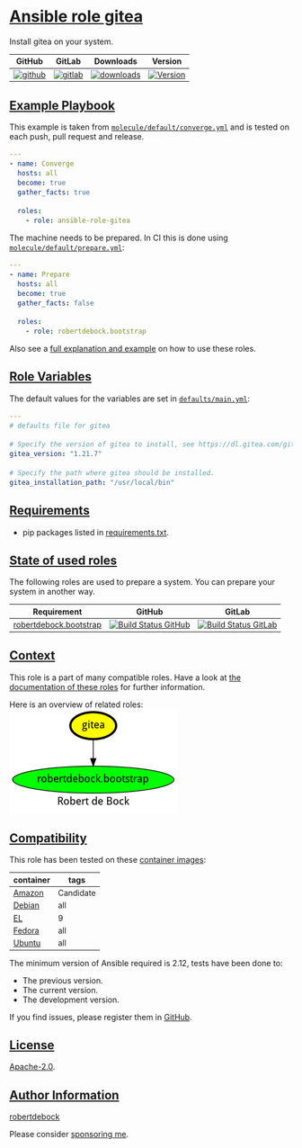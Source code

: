 # [Ansible role gitea](#gitea)

Install gitea on your system.

|GitHub|GitLab|Downloads|Version|
|------|------|---------|-------|
|[![github](https://github.com/robertdebock/ansible-role-gitea/workflows/Ansible%20Molecule/badge.svg)](https://github.com/robertdebock/ansible-role-gitea/actions)|[![gitlab](https://gitlab.com/robertdebock-iac/ansible-role-gitea/badges/master/pipeline.svg)](https://gitlab.com/robertdebock-iac/ansible-role-gitea)|[![downloads](https://img.shields.io/ansible/role/d/robertdebock/gitea)](https://galaxy.ansible.com/robertdebock/gitea)|[![Version](https://img.shields.io/github/release/robertdebock/ansible-role-gitea.svg)](https://github.com/robertdebock/ansible-role-gitea/releases/)|

## [Example Playbook](#example-playbook)

This example is taken from [`molecule/default/converge.yml`](https://github.com/robertdebock/ansible-role-gitea/blob/master/molecule/default/converge.yml) and is tested on each push, pull request and release.

```yaml
---
- name: Converge
  hosts: all
  become: true
  gather_facts: true

  roles:
    - role: ansible-role-gitea
```

The machine needs to be prepared. In CI this is done using [`molecule/default/prepare.yml`](https://github.com/robertdebock/ansible-role-gitea/blob/master/molecule/default/prepare.yml):

```yaml
---
- name: Prepare
  hosts: all
  become: true
  gather_facts: false

  roles:
    - role: robertdebock.bootstrap
```

Also see a [full explanation and example](https://robertdebock.nl/how-to-use-these-roles.html) on how to use these roles.

## [Role Variables](#role-variables)

The default values for the variables are set in [`defaults/main.yml`](https://github.com/robertdebock/ansible-role-gitea/blob/master/defaults/main.yml):

```yaml
---
# defaults file for gitea

# Specify the version of gitea to install, see https://dl.gitea.com/gitea/ for available versions.
gitea_version: "1.21.7"

# Specify the path where gitea should be installed.
gitea_installation_path: "/usr/local/bin"
```

## [Requirements](#requirements)

- pip packages listed in [requirements.txt](https://github.com/robertdebock/ansible-role-gitea/blob/master/requirements.txt).

## [State of used roles](#state-of-used-roles)

The following roles are used to prepare a system. You can prepare your system in another way.

| Requirement | GitHub | GitLab |
|-------------|--------|--------|
|[robertdebock.bootstrap](https://galaxy.ansible.com/robertdebock/bootstrap)|[![Build Status GitHub](https://github.com/robertdebock/ansible-role-bootstrap/workflows/Ansible%20Molecule/badge.svg)](https://github.com/robertdebock/ansible-role-bootstrap/actions)|[![Build Status GitLab](https://gitlab.com/robertdebock-iac/ansible-role-bootstrap/badges/master/pipeline.svg)](https://gitlab.com/robertdebock-iac/ansible-role-bootstrap)|

## [Context](#context)

This role is a part of many compatible roles. Have a look at [the documentation of these roles](https://robertdebock.nl/) for further information.

Here is an overview of related roles:
![dependencies](https://raw.githubusercontent.com/robertdebock/ansible-role-gitea/png/requirements.png "Dependencies")

## [Compatibility](#compatibility)

This role has been tested on these [container images](https://hub.docker.com/u/robertdebock):

|container|tags|
|---------|----|
|[Amazon](https://hub.docker.com/r/robertdebock/amazonlinux)|Candidate|
|[Debian](https://hub.docker.com/r/robertdebock/debian)|all|
|[EL](https://hub.docker.com/r/robertdebock/enterpriselinux)|9|
|[Fedora](https://hub.docker.com/r/robertdebock/fedora)|all|
|[Ubuntu](https://hub.docker.com/r/robertdebock/ubuntu)|all|

The minimum version of Ansible required is 2.12, tests have been done to:

- The previous version.
- The current version.
- The development version.

If you find issues, please register them in [GitHub](https://github.com/robertdebock/ansible-role-gitea/issues).

## [License](#license)

[Apache-2.0](https://github.com/robertdebock/ansible-role-gitea/blob/master/LICENSE).

## [Author Information](#author-information)

[robertdebock](https://robertdebock.nl/)

Please consider [sponsoring me](https://github.com/sponsors/robertdebock).
